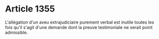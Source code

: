 # Article 1355

L'allégation d'un aveu extrajudiciaire purement verbal est inutile toutes les fois qu'il s'agit d'une demande dont la preuve testimoniale ne serait point admissible.
